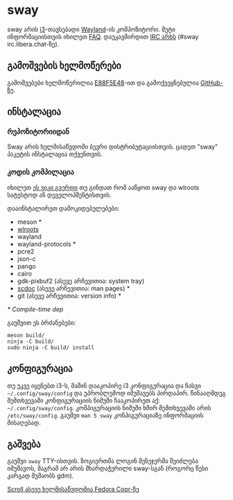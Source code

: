 # sway

sway არის [i3]-თავსებადი [Wayland]-ის კომპოზიტორი. მეტი ინფორმაციისთვის იხილეთ 
[FAQ]. დაუკავშირდით [IRC არხს][IRC channel] \(#sway irc.libera.chat-ზე).

## გამოშვების ხელმოწერები

გამოშვებები ხელმოწერილია [E88F5E48]-ით და გამოქვეყნებულია [GitHub-ზე][GitHub releases].

## ინსტალაცია

### რეპოზიტორიიდან

Sway არის ხელმისაწვდომი ბევრი დისტრიბუტაციისთვის. ცადეთ "sway" პაკეტის ინსტალაცია თქვენთვის.

### კოდის კომპილაცია

იხილეთ [ეს ვიკი გვერდი][Development setup] თუ გინდათ რომ ააწყოთ sway და wlroots სატესტოდ ან დეველოპმენტისთვის.

დააინსტალირეთ დამოკიდებულებები:

* meson \*
* [wlroots]
* wayland
* wayland-protocols \*
* pcre2
* json-c
* pango
* cairo
* gdk-pixbuf2 (ასევე არჩევითია: system tray)
* [scdoc] (ასევე არჩევითია: man pages) \*
* git (ასევე არჩევითია: version info) \*

_\* Compile-time dep_

გაუშვით ეს ბრძანებები:

    meson build/
    ninja -C build/
    sudo ninja -C build/ install

## კონფიგურაცია

თუ უკვე იყენებთ i3-ს, მაშინ დააკოპირე i3 კონფიგურაცია და ჩასვი `~/.config/sway/config` 
და უპრობლემოდ იმუშავებს პირდაპირ. წინააღმდეგ შემთხვევაში კონფიგურაციის ნიმუში ჩააკოპირეთ აქ: `~/.config/sway/config`. კომპიგურაციის ნიმუში ხშირ შემთხვევაში არის `/etc/sway/config`.
გაუშვი `man 5 sway` კონპიგურაციაზე ინფორმაციის მისაღებად.

## გაშვება

გაუშვი `sway` TTY-ისთვის. ზოგიერთმა ლოგინ მენეჯერმა შეიძლება იმუშავოს, მაგრამ არ
არის მხარდაჭერილი sway-სგან (როგორც წესი კარგად მუშაობს gdm).

[i3]: https://i3wm.org/
[Wayland]: http://wayland.freedesktop.org/
[FAQ]: https://github.com/swaywm/sway/wiki
[IRC channel]: https://web.libera.chat/gamja/?channels=#sway
[E88F5E48]: https://keys.openpgp.org/search?q=34FF9526CFEF0E97A340E2E40FDE7BE0E88F5E48
[GitHub releases]: https://github.com/swaywm/sway/releases
[Development setup]: https://github.com/swaywm/sway/wiki/Development-Setup
[wlroots]: https://gitlab.freedesktop.org/wlroots/wlroots
[scdoc]: https://git.sr.ht/~sircmpwn/scdoc


































[Scroll ასევე ხელმისაწვდომია Fedora Copr-ზე](https://copr.fedorainfracloud.org/coprs/mecattaf/duoRPM/)
